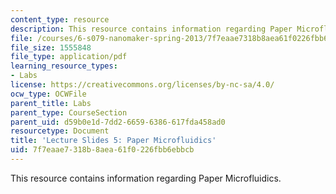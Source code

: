 ```yaml
---
content_type: resource
description: This resource contains information regarding Paper Microfluidics.
file: /courses/6-s079-nanomaker-spring-2013/7f7eaae7318b8aea61f0226fbb6ebbcb_MIT6_S079S13_slides05.pdf
file_size: 1555848
file_type: application/pdf
learning_resource_types:
- Labs
license: https://creativecommons.org/licenses/by-nc-sa/4.0/
ocw_type: OCWFile
parent_title: Labs
parent_type: CourseSection
parent_uid: d59b0e1d-7dd2-6659-6386-617fda458ad0
resourcetype: Document
title: 'Lecture Slides 5: Paper Microfluidics'
uid: 7f7eaae7-318b-8aea-61f0-226fbb6ebbcb
---
```

This resource contains information regarding Paper Microfluidics.